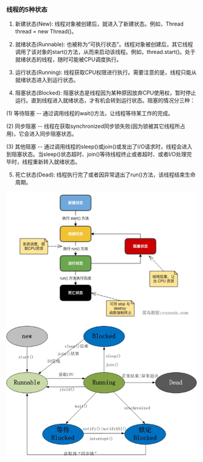 ### 线程的5种状态
1. 新建状态(New): 线程对象被创建后，就进入了新建状态。例如，Thread thread = new Thread()。

2. 就绪状态(Runnable): 也被称为“可执行状态”。线程对象被创建后，其它线程调用了该对象的start()方法，从而来启动该线程。例如，thread.start()。处于就绪状态的线程，随时可能被CPU调度执行。

3. 运行状态(Running): 线程获取CPU权限进行执行。需要注意的是，线程只能从就绪状态进入到运行状态。

4. 阻塞状态(Blocked): 阻塞状态是线程因为某种原因放弃CPU使用权，暂时停止运行。直到线程进入就绪状态，才有机会转到运行状态。阻塞的情况分三种：

 (1) 等待阻塞 -- 通过调用线程的wait()方法，让线程等待某工作的完成。
 
 (2) 同步阻塞 -- 线程在获取synchronized同步锁失败(因为锁被其它线程所占用)，它会进入同步阻塞状态。
 
 (3) 其他阻塞 -- 通过调用线程的sleep()或join()或发出了I/O请求时，线程会进入到阻塞状态。当sleep()状态超时、join()等待线程终止或者超时、或者I/O处理完毕时，线程重新转入就绪状态。
 
5. 死亡状态(Dead): 线程执行完了或者因异常退出了run()方法，该线程结束生命周期。

<div align="center">
<img src="https://github.com/malele4th/Java_runoob/blob/master/thread/picture/java-thread.jpg" />  
</div>

<div align="center">
<img src="https://github.com/malele4th/Java_runoob/blob/master/thread/picture/java-thread2.jpg" />  
</div>
